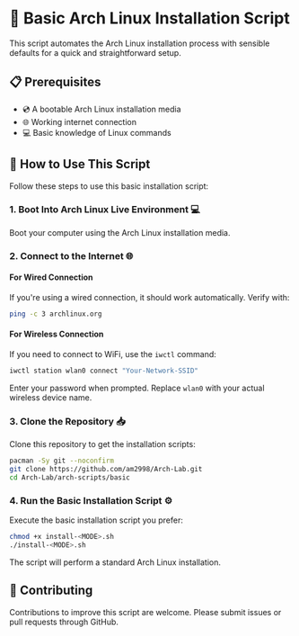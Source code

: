 # 🚀 Basic Arch Linux Installation Script

This script automates the Arch Linux installation process with sensible defaults for a quick and straightforward setup.

## 📋 Prerequisites

- 💿 A bootable Arch Linux installation media
- 🌐 Working internet connection
- 💻 Basic knowledge of Linux commands

## 🔧 How to Use This Script

Follow these steps to use this basic installation script:

### 1. Boot Into Arch Linux Live Environment 💻

Boot your computer using the Arch Linux installation media. 

### 2. Connect to the Internet 🌐

#### For Wired Connection
If you're using a wired connection, it should work automatically. Verify with:
```bash
ping -c 3 archlinux.org
```

#### For Wireless Connection
If you need to connect to WiFi, use the `iwctl` command:
```bash
iwctl station wlan0 connect "Your-Network-SSID"
```
Enter your password when prompted. Replace `wlan0` with your actual wireless device name.

### 3. Clone the Repository 📥

Clone this repository to get the installation scripts:
```bash
pacman -Sy git --noconfirm
git clone https://github.com/am2998/Arch-Lab.git
cd Arch-Lab/arch-scripts/basic
```

### 4. Run the Basic Installation Script ⚙️

Execute the basic installation script you prefer:
```bash
chmod +x install-<MODE>.sh
./install-<MODE>.sh
```

The script will perform a standard Arch Linux installation.
## 🤝 Contributing

Contributions to improve this script are welcome. Please submit issues or pull requests through GitHub.
